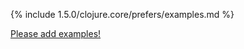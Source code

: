 {% include 1.5.0/clojure.core/prefers/examples.md %}

[Please add examples!](https://github.com/arrdem/grimoire/edit/master/_includes/1.6.0/clojure.core/prefers/examples.md)
